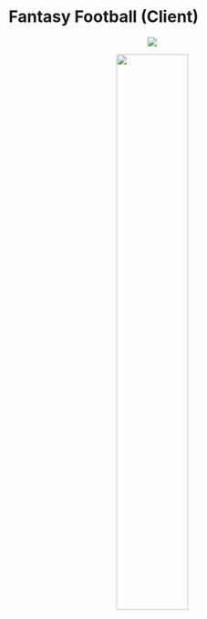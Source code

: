 # Fantasy Football (Client)
<p align="center">
<img src="https://chrisyou-backup-website.s3.amazonaws.com/assets/Fantasy_Football/FF-AWS-Diagram.png  width="50%"/>
</p>
<p align="center">
<img src="https://chrisyou-backup-website.s3.amazonaws.com/assets/Fantasy_Football/FF-Pipeline-Frontend-S3.png" width="50%"/>
</p>
